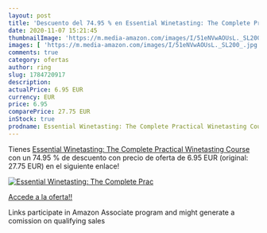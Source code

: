 ```yaml
---
layout: post
title: 'Descuento del 74.95 % en Essential Winetasting: The Complete Prac'
date: 2020-11-07 15:21:45
thumbnailImage: 'https://m.media-amazon.com/images/I/51eNVwAOUsL._SL200_.jpg'
images: [ 'https://m.media-amazon.com/images/I/51eNVwAOUsL._SL200_.jpg' ]
comments: true
category: ofertas
author: ring
slug: 1784720917
description:
actualPrice: 6.95 EUR
currency: EUR
price: 6.95
comparePrice: 27.75 EUR
inStock: true
prodname: Essential Winetasting: The Complete Practical Winetasting Course
---
```


Tienes [Essential Winetasting: The Complete Practical Winetasting Course](https://www.amazon.es/dp/1784720917/?tag=tolees-21) con un 74.95 % de descuento con precio de oferta de 6.95 EUR (original: 27.75 EUR) en el siguiente enlace!

[![Essential Winetasting: The Complete Prac](https://m.media-amazon.com/images/I/51eNVwAOUsL._SL200_.jpg)](https://www.amazon.es/dp/1784720917/?tag=tolees-21)

[Accede a la oferta!!](https://www.amazon.es/dp/1784720917/?tag=tolees-21)

Links participate in Amazon Associate program and might generate a comission on qualifying sales


